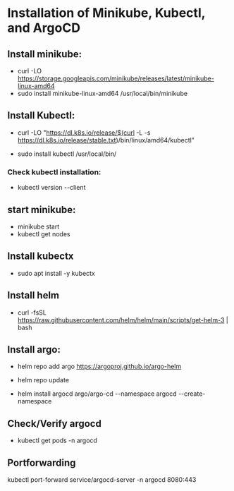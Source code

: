 # Installation of Minikube, Kubectl, and ArgoCD

## Install minikube:

* curl -LO https://storage.googleapis.com/minikube/releases/latest/minikube-linux-amd64
* sudo install minikube-linux-amd64 /usr/local/bin/minikube

## Install Kubectl:

* curl -LO "https://dl.k8s.io/release/$(curl -L -s https://dl.k8s.io/release/stable.txt)/bin/linux/amd64/kubectl"

* sudo install kubectl /usr/local/bin/

### Check kubectl installation: 
* kubectl version --client

## start minikube:

* minikube start
* kubectl get nodes

## Install kubectx
* sudo apt install -y kubectx

## Install helm
* curl -fsSL https://raw.githubusercontent.com/helm/helm/main/scripts/get-helm-3 | bash

## Install argo:

* helm repo add argo https://argoproj.github.io/argo-helm

* helm repo update
* helm install argocd argo/argo-cd --namespace argocd --create-namespace

## Check/Verify argocd
* kubectl get pods -n argocd

## Portforwarding 
kubectl port-forward service/argocd-server -n argocd 8080:443
